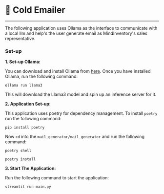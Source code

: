 # 📨 Cold Emailer

---
The following application uses Ollama as the interface to communicate with a local llm and help's the user generate email as MindInventory's sales representative.

### Set-up

**1. Set-up Ollama:**

You can download and install Ollama from [here](https://ollama.com/download). Once you have installed Ollama, run the following command:
```commandline
ollama run llama3
```
This will download the Llama3 model and spin up an inference server for it.

**2. Application Set-up:**

This application uses poetry for dependency management. To install `poetry` run the following command:
```commandline
pip install poetry
```

Now `cd` into the `mail_generator/mail_generator` and run the following command:
```commandline
poetry shell
```
```commandline
poetry install
```

**3. Start The Application:**

Run the following command to start the application:
```commandline
streamlit run main.py
```